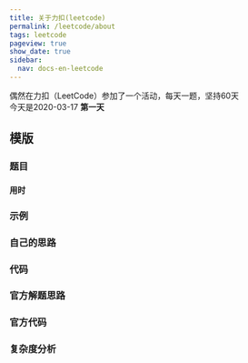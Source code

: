 ```yaml
---
title: 关于力扣(leetcode)
permalink: /leetcode/about
tags: leetcode
pageview: true
show_date: true
sidebar:
  nav: docs-en-leetcode
---
```

偶然在力扣（LeetCode）参加了一个活动，每天一题，坚持60天     
今天是2020-03-17 **第一天**

## 模版


### 题目 []()
#### 用时

### 示例

### 自己的思路

### 代码

### 官方解题思路

### 官方代码

### 复杂度分析
